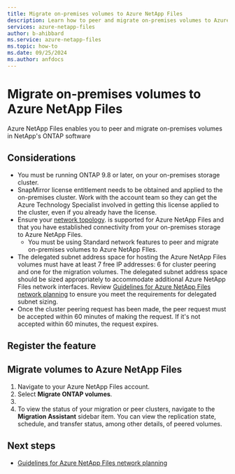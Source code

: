 ```yaml
---
title: Migrate on-premises volumes to Azure NetApp Files 
description: Learn how to peer and migrate on-premises volumes to Azure NetApp Files and establish SnapMirror relationships. 
services: azure-netapp-files
author: b-ahibbard
ms.service: azure-netapp-files
ms.topic: how-to
ms.date: 09/25/2024
ms.author: anfdocs
---
```

# Migrate on-premises volumes to Azure NetApp Files 

Azure NetApp Files enables you to peer and migrate on-premises volumes in NetApp's ONTAP software 

## Considerations 

* You must be running ONTAP 9.8 or later, on your on-premises storage cluster. 
* SnapMirror license entitlement needs to be obtained and applied to the on-premises cluster. Work with the account team so they can get the Azure Technology Specialist involved in getting this license applied to the cluster, even if you already have the license. 
* Ensure your [network topology](azure-netapp-files-network-topologies.md). is supported for Azure NetApp Files and that you have established connectivity from your on-premises storage to Azure NetApp Files. 
    * You must be using Standard network features to peer and migrate on-premises volumes to Azure NetApp FIles. 
* The delegated subnet address space for hosting the Azure NetApp Files volumes must have at least 7 free IP addresses: 6 for cluster peering and one for the migration volumes. The delegated subnet address space should be sized appropriately to accommodate additional Azure NetApp Files network interfaces. Review [Guidelines for Azure NetApp Files network planning](azure-netapp-files-network-topologies.md) to ensure you meet the requirements for delegated subnet sizing.  
* Once the cluster peering request has been made, the peer request must be accepted within 60 minutes of making the request. If it's not accepted within 60 minutes, the request expires. <!-- check FS --> 

## Register the feature 

<!-- steps -->

## Migrate volumes to Azure NetApp Files 

1. Navigate to your Azure NetApp Files account. 
1. Select **Migrate ONTAP volumes**. 
1. 
1. To view the status of your migration or peer clusters, navigate to the **Migration Assistant** sidebar item. You can view the replication state, schedule, and transfer status, among other details, of peered volumes. 

## Next steps 

* [Guidelines for Azure NetApp Files network planning](azure-netapp-files-network-topologies.md)